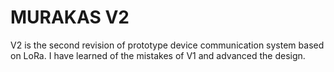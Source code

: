 # MURAKAS V2
V2 is the second revision of prototype device communication system based on LoRa. I have learned of the mistakes of V1 and advanced the design.
